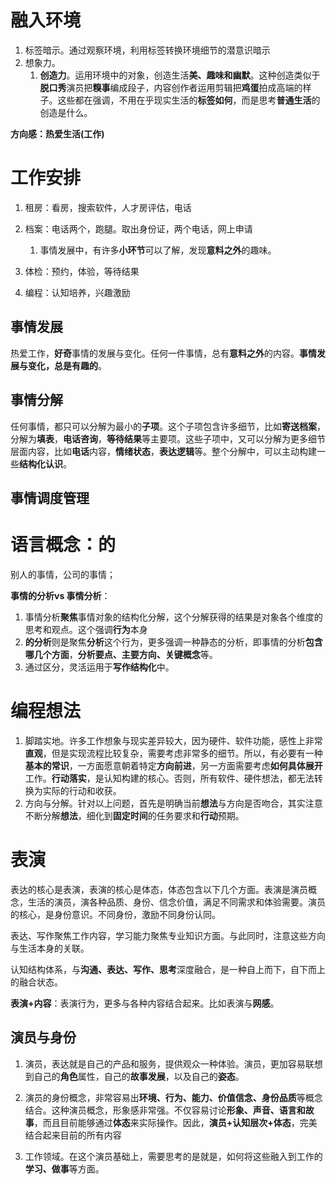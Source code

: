 # 融入环境



1. 标签暗示。通过观察环境，利用标签转换环境细节的潜意识暗示
2. 想象力。
   1. **创造力**。运用环境中的对象，创造生活**美、趣味和幽默**。这种创造类似于**脱口秀**演员把**糗事**编成段子，内容创作者运用剪辑把**鸡蛋**拍成高端的样子。这些都在强调，不用在乎现实生活的**标签如何**，而是思考**普通生活**的创造是什么。





**方向感：热爱生活(工作)**





# 工作安排

1. 租房：看房，搜索软件，人才房评估，电话
2. 档案：电话两个，跑腿。取出身份证，两个电话，网上申请
   1. 事情发展中，有许多**小环节**可以了解，发现**意料之外**的趣味。

1. 体检：预约，体验，等待结果

2. 编程：认知培养，兴趣激励

   



## 事情发展

热爱工作，**好奇**事情的发展与变化。任何一件事情，总有**意料之外**的内容。**事情发展与变化，总是有趣的**。



## 事情分解

任何事情，都只可以分解为最小的**子项**。这个子项包含许多细节，比如**寄送档案**，分解为**填表**，**电话咨询**，**等待结果**等主要项。这些子项中，又可以分解为更多细节层面内容，比如**电话**内容，**情绪状态**，**表达逻辑**等。整个分解中，可以主动构建一些**结构化认识**。



## 事情调度管理







# **语言概念：的**

别人的事情，公司的事情；

**事情的分析vs 事情分析**：

1. 事情分析**聚焦**事情对象的结构化分解，这个分解获得的结果是对象各个维度的思考和观点。这个强调**行为**本身
2. **的分析**则是聚焦**分析**这个行为，更多强调一种静态的分析，即事情的分析**包含哪几个方面**，**分析要点、主要方向、关键概念**等。
3. 通过区分，灵活运用于**写作结构化**中。





# **编程想法**

1. 脚踏实地。许多工作想象与现实差异较大，因为硬件、软件功能，感性上非常**直观**，但是实现流程比较复杂，需要考虑非常多的细节。所以，有必要有一种**基本的常识**，一方面愿意朝着特定**方向前进**，另一方面需要考虑**如何具体展开**工作。**行动落实**，是认知构建的核心。否则，所有软件、硬件想法，都无法转换为实际的行动和收获。
2. 方向与分解。针对以上问题，首先是明确当前**想法**与方向是否吻合，其实注意不断分解**想法**，细化到**固定时间**的任务要求和**行动**预期。







# 表演

表达的核心是表演，表演的核心是体态，体态包含以下几个方面。表演是演员概念，生活的演员，演各种品质、身份、信念价值，满足不同需求和体验需要。演员的核心，是身份意识。不同身份，激励不同身份认同。



表达、写作聚焦工作内容，学习能力聚焦专业知识方面。与此同时，注意这些方向与生活本身的关联。



认知结构体系，与**沟通、表达、写作、思考**深度融合，是一种自上而下，自下而上的融合状态。



**表演+内容**：表演行为，更多与各种内容结合起来。比如表演与**网感**。

## 演员与身份

1. 演员，表达就是自己的产品和服务，提供观众一种体验。演员，更加容易联想到自己的**角色**属性，自己的**故事发展**，以及自己的**姿态**。

2. 演员的身份概念，非常容易出**环境、行为、能力、价值信念、身份品质**等概念结合。这种演员概念，形象感非常强。不仅容易讨论**形象、声音、语言和故事**，而且目前能够通过**体态**来实际操作。因此，**演员+认知层次+体态**，完美结合起来目前的所有内容
3. 工作领域。在这个演员基础上，需要思考的是就是，如何将这些融入到工作的**学习、做事**等方面。











